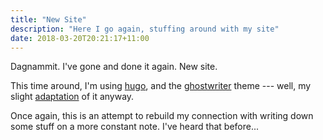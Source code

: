 ```yaml
---
title: "New Site"
description: "Here I go again, stuffing around with my site"
date: 2018-03-20T20:21:17+11:00
---
```


Dagnammit. I've gone and done it again. New site.

This time around, I'm using [hugo](https://gohugo.io/), and the [ghostwriter](https://themes.gohugo.io/ghostwriter/) theme --- well, my slight [adaptation](https://github.com/SteveLane/ghostwriter) of it anyway.

Once again, this is an attempt to rebuild my connection with writing down some stuff on a more constant note. I've heard that before...
